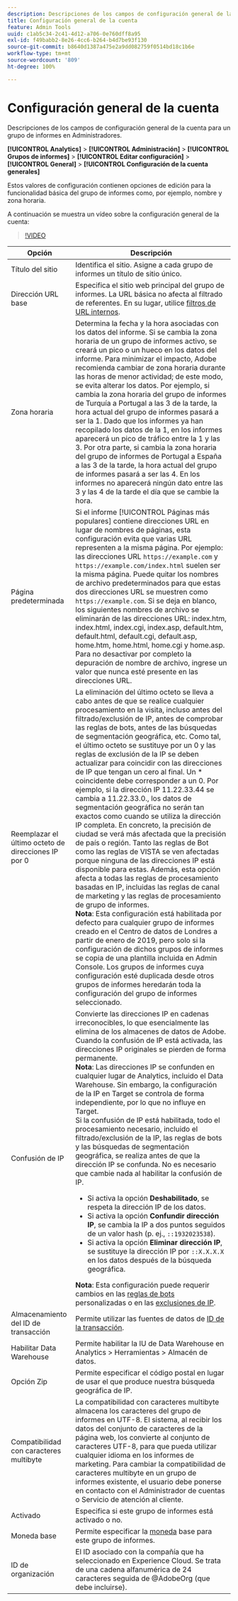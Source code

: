 ```yaml
---
description: Descripciones de los campos de configuración general de la cuenta para grupos de informes en Administradores.
title: Configuración general de la cuenta
feature: Admin Tools
uuid: c1ab5c34-2c41-4d12-a706-0e760dff8a95
exl-id: f49babb2-8e26-4cc6-b264-b4d7be93f130
source-git-commit: b8640d1387a475e2a9dd082759f0514bd18c1b6e
workflow-type: tm+mt
source-wordcount: '809'
ht-degree: 100%

---
```


# Configuración general de la cuenta

Descripciones de los campos de configuración general de la cuenta para un grupo de informes en Administradores.

**[!UICONTROL Analytics]** > **[!UICONTROL Administración]** > **[!UICONTROL Grupos de informes]** > **[!UICONTROL Editar configuración]** > **[!UICONTROL General]** > **[!UICONTROL Configuración de la cuenta generales]**

Estos valores de configuración contienen opciones de edición para la funcionalidad básica del grupo de informes como, por ejemplo, nombre y zona horaria.

A continuación se muestra un vídeo sobre la configuración general de la cuenta:

>[!VIDEO](https://video.tv.adobe.com/v/332330/?quality=12)

| Opción | Descripción |
|--- |--- |
| Título del sitio | Identifica el sitio. Asigne a cada grupo de informes un título de sitio único. |
| Dirección URL base | Especifica el sitio web principal del grupo de informes. La URL básica no afecta al filtrado de referentes. En su lugar, utilice  [filtros de URL internos](/help/admin/admin/c-manage-report-suites/c-edit-report-suites/general/internal-url-filter-admin.md). |
| Zona horaria | Determina la fecha y la hora asociadas con los datos del informe.  Si se cambia la zona horaria de un grupo de informes activo, se creará un pico o un hueco en los datos del informe. Para minimizar el impacto, Adobe recomienda cambiar de zona horaria durante las horas de menor actividad; de este modo, se evita alterar los datos.  Por ejemplo, si cambia la zona horaria del grupo de informes de Turquía a Portugal a las 3 de la tarde, la hora actual del grupo de informes pasará a ser la 1. Dado que los informes ya han recopilado los datos de la 1, en los informes aparecerá un pico de tráfico entre la 1 y las 3.  Por otra parte, si cambia la zona horaria del grupo de informes de Portugal a España a las 3 de la tarde, la hora actual del grupo de informes pasará a ser las 4. En los informes no aparecerá ningún dato entre las 3 y las 4 de la tarde el día que se cambie la hora. |
| Página predeterminada | Si el informe [!UICONTROL Páginas más populares] contiene direcciones URL en lugar de nombres de páginas, esta configuración evita que varias URL representen a la misma página. Por ejemplo: las direcciones URL `https://example.com` y `https://example.com/index.html` suelen ser la misma página. Puede quitar los nombres de archivo predeterminados para que estas dos direcciones URL se muestren como `https://example.com`.  Si se deja en blanco, los siguientes nombres de archivo se eliminarán de las direcciones URL: index.htm, index.html, index.cgi, index.asp, default.htm, default.html, default.cgi, default.asp, home.htm, home.html, home.cgi y home.asp.  Para no desactivar por completo la depuración de nombre de archivo, ingrese un valor que nunca esté presente en las direcciones URL. |
| Reemplazar el último octeto de direcciones IP por 0 | La eliminación del último octeto se lleva a cabo antes de que se realice cualquier procesamiento en la visita, incluso antes del filtrado/exclusión de IP, antes de comprobar las reglas de bots, antes de las búsquedas de segmentación geográfica, etc. Como tal, el último octeto se sustituye por un 0 y las reglas de exclusión de la IP se deben actualizar para coincidir con las direcciones de IP que tengan un cero al final. Un * coincidente debe corresponder a un 0. Por ejemplo, si la dirección IP 11.22.33.44 se cambia a 11.22.33.0., los datos de segmentación geográfica no serán tan exactos como cuando se utiliza la dirección IP completa. En concreto, la precisión de ciudad se verá más afectada que la precisión de país o región. Tanto las reglas de Bot como las reglas de VISTA se ven afectadas porque ninguna de las direcciones IP está disponible para estas. Además, esta opción afecta a todas las reglas de procesamiento basadas en IP, incluidas las reglas de canal de marketing y las reglas de procesamiento de grupo de informes.  <br> **Nota**: Esta configuración está habilitada por defecto para cualquier grupo de informes creado en el Centro de datos de Londres a partir de enero de 2019, pero solo si la configuración de dichos grupos de informes se copia de una plantilla incluida en Admin Console. Los grupos de informes cuya configuración esté duplicada desde otros grupos de informes heredarán toda la configuración del grupo de informes seleccionado. |
| Confusión de IP | Convierte las direcciones IP en cadenas irreconocibles, lo que esencialmente las elimina de los almacenes de datos de Adobe. Cuando la confusión de IP está activada, las direcciones IP originales se pierden de forma permanente.  <br> **Nota**: Las direcciones IP se confunden en cualquier lugar de Analytics, incluido el Data Warehouse. Sin embargo, la configuración de la IP en Target se controla de forma independiente, por lo que no influye en Target.<br> Si la confusión de IP está habilitada, todo el procesamiento necesario, incluido el filtrado/exclusión de la IP, las reglas de bots y las búsquedas de segmentación geográfica, se realiza antes de que la dirección IP se confunda. No es necesario que cambie nada al habilitar la confusión de IP.<ul><li>Si activa la opción **Deshabilitado**, se respeta la dirección IP de los datos.</li><li>Si activa la opción **Confundir dirección IP**, se cambia la IP a dos puntos seguidos de un valor hash (p. ej., `::1932023538`).</li><li>Si activa la opción **Eliminar dirección IP**, se sustituye la dirección IP por `::X.X.X.X` en los datos después de la búsqueda geográfica.</li></ul>**Nota**: Esta configuración puede requerir cambios en las [reglas de bots](/help/admin/admin/c-manage-report-suites/c-edit-report-suites/general/bot-removal/bot-rules.md) personalizadas o en las [exclusiones de IP](/help/admin/admin/exclude-ip.md). |
| Almacenamiento del ID de transacción | Permite utilizar las fuentes de datos de [ID de la transacción](/help/import/c-data-sources/c-datasrc-types/datasrc-transactionid.md). |
| Habilitar Data Warehouse | Permite habilitar la IU de Data Warehouse en Analytics > Herramientas > Almacén de datos. |
| Opción Zip | Permite especificar el código postal en lugar de usar el que produce nuestra búsqueda geográfica de IP. |
| Compatibilidad con caracteres multibyte | La compatibilidad con caracteres multibyte almacena los caracteres del grupo de informes en UTF-8. El sistema, al recibir los datos del conjunto de caracteres de la página web, los convierte al conjunto de caracteres UTF-8, para que pueda utilizar cualquier idioma en los informes de marketing. Para cambiar la compatibilidad de caracteres multibyte en un grupo de informes existente, el usuario debe ponerse en contacto con el Administrador de cuentas o Servicio de atención al cliente. |
| Activado | Especifica si este grupo de informes está activado o no. |
| Moneda base | Permite especificar la [moneda](https://experienceleague.adobe.com/docs/analytics/implementation/vars/config-vars/currencycode.html?lang=es) base para este grupo de informes. |
| ID de organización | El ID asociado con la compañía que ha seleccionado en Experience Cloud. Se trata de una cadena alfanumérica de 24 caracteres seguida de @AdobeOrg (que debe incluirse). |